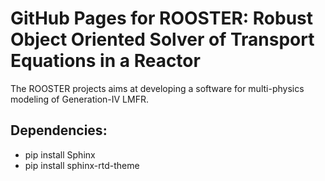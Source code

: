# GitHub Pages for ROOSTER: Robust Object Oriented Solver of Transport Equations in a Reactor

The ROOSTER projects aims at developing a software for multi-physics modeling of Generation-IV LMFR.

## Dependencies:
- pip install Sphinx
- pip install sphinx-rtd-theme
